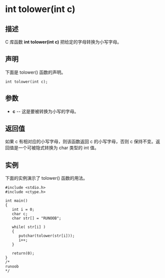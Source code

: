 # int tolower(int c)

## 描述

C 库函数 **int tolower(int c)** 把给定的字母转换为小写字母。

## 声明

下面是 tolower() 函数的声明。

```
int tolower(int c);
```

## 参数

- **c** -- 这是要被转换为小写的字母。

## 返回值

如果 c 有相对应的小写字母，则该函数返回 c 的小写字母，否则 c 保持不变。返回值是一个可被隐式转换为 char 类型的 int 值。

## 实例

下面的实例演示了 tolower() 函数的用法。

```
#include <stdio.h>
#include <ctype.h>
 
int main()
{
   int i = 0;
   char c;
   char str[] = "RUNOOB";
 
   while( str[i] ) 
   {
      putchar(tolower(str[i]));
      i++;
   }
 
   return(0);
}
/*
runoob
*/
```

